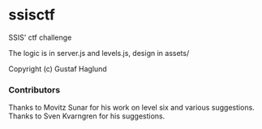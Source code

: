 # ssisctf
SSIS' ctf challenge

The logic is in server.js and levels.js, design in assets/

Copyright (c) Gustaf Haglund

### Contributors
Thanks to Movitz Sunar for his work on level six and various suggestions.
Thanks to Sven Kvarngren for his suggestions.
